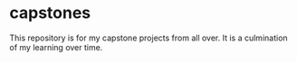 # capstones
This repository is for my capstone projects from all over. It is a culmination of my learning over time.
